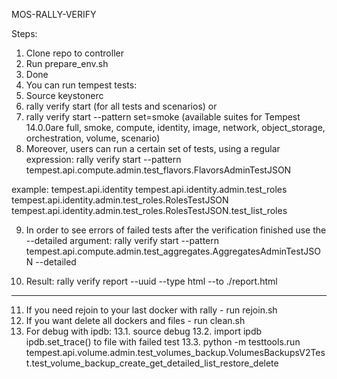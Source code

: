 MOS-RALLY-VERIFY

Steps:

1. Clone repo to controller
2. Run prepare_env.sh
3. Done
4. You can run tempest tests:
5. Source keystonerc
6. rally verify start (for all tests and scenarios) or 
7. rally verify start --pattern set=smoke (available suites for Tempest 14.0.0are full, smoke, compute, identity, image, network, object_storage, orchestration, volume, scenario)
8. Moreover, users can run a certain set of tests, using a regular expression:
rally verify start --pattern tempest.api.compute.admin.test_flavors.FlavorsAdminTestJSON

<test> example:
tempest.api.identity
tempest.api.identity.admin.test_roles
tempest.api.identity.admin.test_roles.RolesTestJSON
tempest.api.identity.admin.test_roles.RolesTestJSON.test_list_roles

9. In order to see errors of failed tests after the verification finished use the --detailed argument:
rally verify start --pattern tempest.api.compute.admin.test_aggregates.AggregatesAdminTestJSON --detailed

10. Result:
rally verify report --uuid <uuid-1> <uuid-2> <uuid-3> --type html --to ./report.html
_________________________________________________________________

11. If you need rejoin to your last docker with rally - run rejoin.sh
12. If you want delete all dockers and files - run clean.sh
13. For debug with ipdb: 
13.1. source debug 
13.2. import ipdb ipdb.set_trace() to file with failed test 
13.3. python -m testtools.run tempest.api.volume.admin.test_volumes_backup.VolumesBackupsV2Test.test_volume_backup_create_get_detailed_list_restore_delete

